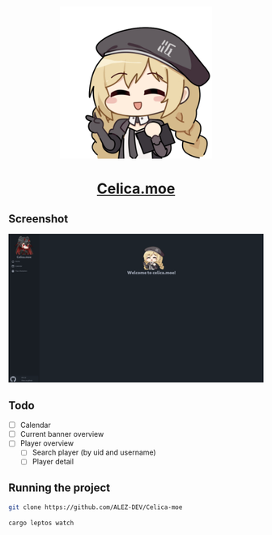 <p align="center">
    <img src="/public/celica_pointing.png" alt="Website screenshot" width="300" height="300">
</p>

<div align="center">
    <a href="https://celica.moe/" target="_blank">
      <h1>Celica.moe</h1>
    </a>
</div>

## Screenshot

<img src="/readme/screenshot.png" alt="Website screenshot">

## Todo

- [ ] Calendar
- [ ] Current banner overview
- [ ] Player overview
  - [ ] Search player (by uid and username)
  - [ ] Player detail

## Running the project

```bash
git clone https://github.com/ALEZ-DEV/Celica-moe
```

```bash
cargo leptos watch
```